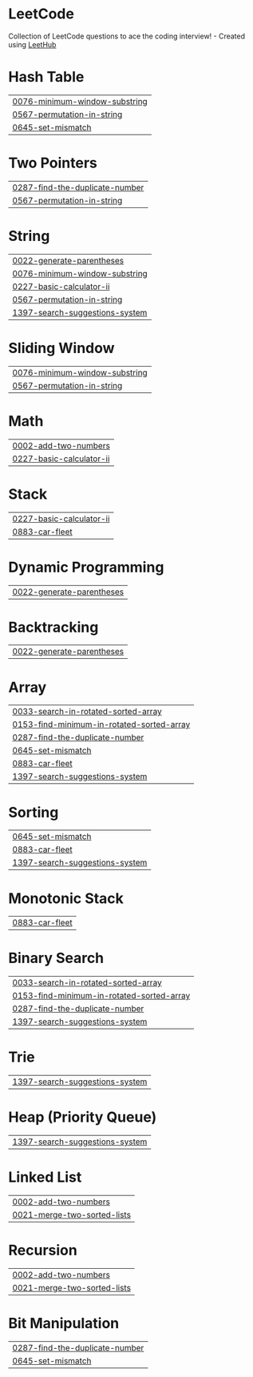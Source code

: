# LeetCode
Collection of LeetCode questions to ace the coding interview! - Created using [LeetHub](https://github.com/QasimWani/LeetHub)


# Hash Table
|  |
| ------- |
| [0076-minimum-window-substring](https://github.com/a8901147/LeetCode/tree/master/0076-minimum-window-substring) |
| [0567-permutation-in-string](https://github.com/a8901147/LeetCode/tree/master/0567-permutation-in-string) |
| [0645-set-mismatch](https://github.com/a8901147/LeetCode/tree/master/0645-set-mismatch) |
# Two Pointers
|  |
| ------- |
| [0287-find-the-duplicate-number](https://github.com/a8901147/LeetCode/tree/master/0287-find-the-duplicate-number) |
| [0567-permutation-in-string](https://github.com/a8901147/LeetCode/tree/master/0567-permutation-in-string) |
# String
|  |
| ------- |
| [0022-generate-parentheses](https://github.com/a8901147/LeetCode/tree/master/0022-generate-parentheses) |
| [0076-minimum-window-substring](https://github.com/a8901147/LeetCode/tree/master/0076-minimum-window-substring) |
| [0227-basic-calculator-ii](https://github.com/a8901147/LeetCode/tree/master/0227-basic-calculator-ii) |
| [0567-permutation-in-string](https://github.com/a8901147/LeetCode/tree/master/0567-permutation-in-string) |
| [1397-search-suggestions-system](https://github.com/a8901147/LeetCode/tree/master/1397-search-suggestions-system) |
# Sliding Window
|  |
| ------- |
| [0076-minimum-window-substring](https://github.com/a8901147/LeetCode/tree/master/0076-minimum-window-substring) |
| [0567-permutation-in-string](https://github.com/a8901147/LeetCode/tree/master/0567-permutation-in-string) |
# Math
|  |
| ------- |
| [0002-add-two-numbers](https://github.com/a8901147/LeetCode/tree/master/0002-add-two-numbers) |
| [0227-basic-calculator-ii](https://github.com/a8901147/LeetCode/tree/master/0227-basic-calculator-ii) |
# Stack
|  |
| ------- |
| [0227-basic-calculator-ii](https://github.com/a8901147/LeetCode/tree/master/0227-basic-calculator-ii) |
| [0883-car-fleet](https://github.com/a8901147/LeetCode/tree/master/0883-car-fleet) |
# Dynamic Programming
|  |
| ------- |
| [0022-generate-parentheses](https://github.com/a8901147/LeetCode/tree/master/0022-generate-parentheses) |
# Backtracking
|  |
| ------- |
| [0022-generate-parentheses](https://github.com/a8901147/LeetCode/tree/master/0022-generate-parentheses) |
# Array
|  |
| ------- |
| [0033-search-in-rotated-sorted-array](https://github.com/a8901147/LeetCode/tree/master/0033-search-in-rotated-sorted-array) |
| [0153-find-minimum-in-rotated-sorted-array](https://github.com/a8901147/LeetCode/tree/master/0153-find-minimum-in-rotated-sorted-array) |
| [0287-find-the-duplicate-number](https://github.com/a8901147/LeetCode/tree/master/0287-find-the-duplicate-number) |
| [0645-set-mismatch](https://github.com/a8901147/LeetCode/tree/master/0645-set-mismatch) |
| [0883-car-fleet](https://github.com/a8901147/LeetCode/tree/master/0883-car-fleet) |
| [1397-search-suggestions-system](https://github.com/a8901147/LeetCode/tree/master/1397-search-suggestions-system) |
# Sorting
|  |
| ------- |
| [0645-set-mismatch](https://github.com/a8901147/LeetCode/tree/master/0645-set-mismatch) |
| [0883-car-fleet](https://github.com/a8901147/LeetCode/tree/master/0883-car-fleet) |
| [1397-search-suggestions-system](https://github.com/a8901147/LeetCode/tree/master/1397-search-suggestions-system) |
# Monotonic Stack
|  |
| ------- |
| [0883-car-fleet](https://github.com/a8901147/LeetCode/tree/master/0883-car-fleet) |
# Binary Search
|  |
| ------- |
| [0033-search-in-rotated-sorted-array](https://github.com/a8901147/LeetCode/tree/master/0033-search-in-rotated-sorted-array) |
| [0153-find-minimum-in-rotated-sorted-array](https://github.com/a8901147/LeetCode/tree/master/0153-find-minimum-in-rotated-sorted-array) |
| [0287-find-the-duplicate-number](https://github.com/a8901147/LeetCode/tree/master/0287-find-the-duplicate-number) |
| [1397-search-suggestions-system](https://github.com/a8901147/LeetCode/tree/master/1397-search-suggestions-system) |
# Trie
|  |
| ------- |
| [1397-search-suggestions-system](https://github.com/a8901147/LeetCode/tree/master/1397-search-suggestions-system) |
# Heap (Priority Queue)
|  |
| ------- |
| [1397-search-suggestions-system](https://github.com/a8901147/LeetCode/tree/master/1397-search-suggestions-system) |
# Linked List
|  |
| ------- |
| [0002-add-two-numbers](https://github.com/a8901147/LeetCode/tree/master/0002-add-two-numbers) |
| [0021-merge-two-sorted-lists](https://github.com/a8901147/LeetCode/tree/master/0021-merge-two-sorted-lists) |
# Recursion
|  |
| ------- |
| [0002-add-two-numbers](https://github.com/a8901147/LeetCode/tree/master/0002-add-two-numbers) |
| [0021-merge-two-sorted-lists](https://github.com/a8901147/LeetCode/tree/master/0021-merge-two-sorted-lists) |
# Bit Manipulation
|  |
| ------- |
| [0287-find-the-duplicate-number](https://github.com/a8901147/LeetCode/tree/master/0287-find-the-duplicate-number) |
| [0645-set-mismatch](https://github.com/a8901147/LeetCode/tree/master/0645-set-mismatch) |